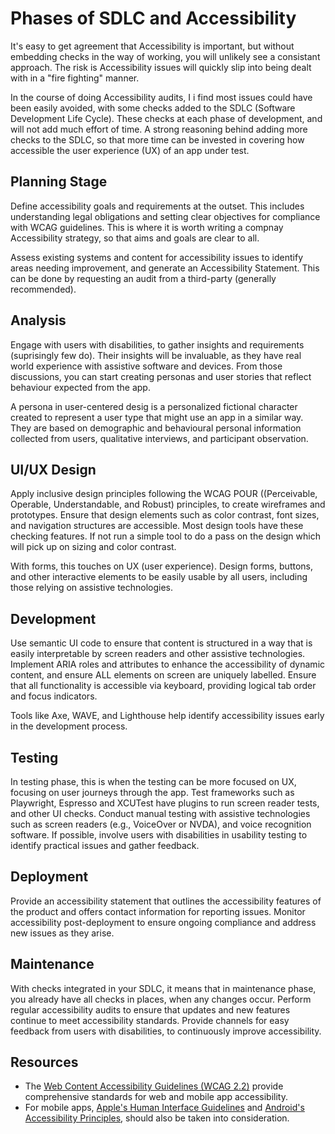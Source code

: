 # Phases of SDLC and Accessibility

It's easy to get agreement that Accessibility is important, but without embedding checks in the way of working, you will unlikely see a consistant approach. The risk is Accessibility issues will quickly slip into being dealt with in a "fire fighting" manner.

In the course of doing Accessibility audits, I i find most issues could have been easily avoided, with some checks added to the SDLC (Software Development Life Cycle). These checks at each phase of development, and will not add much effort of time. A strong reasoning behind adding more checks to the SDLC, so that more time can be invested in covering how accessible the user experience (UX) of an app under test. 

## Planning Stage 

Define accessibility goals and requirements at the outset. This includes understanding legal obligations and setting clear objectives for compliance with WCAG guidelines. This is where it is worth writing a compnay Accessibility strategy, so that aims and goals are clear to all.

Assess existing systems and content for accessibility issues to identify areas needing improvement, and generate an Accessibility Statement. This can be done by requesting an audit from a third-party (generally recommended).

## Analysis

Engage with users with disabilities, to gather insights and requirements (suprisingly few do). Their insights will be invaluable, as they have real world experience with assistive software and devices. From those discussions, you can start creating personas and user stories that reflect behaviour expected from the app.

A persona in user-centered desig is a personalized fictional character created to represent a user type that might use an app in a similar way. They are based on demographic and behavioural personal information collected from users, qualitative interviews, and participant observation. 

## UI/UX Design

Apply inclusive design principles following the WCAG POUR ((Perceivable, Operable, Understandable, and Robust) principles, to create wireframes and prototypes. Ensure that design elements such as color contrast, font sizes, and navigation structures are accessible. Most design tools have these checking features. If not run a simple tool to do a pass on the design which will pick up on sizing and color contrast.

With forms, this touches on UX (user experience). Design forms, buttons, and other interactive elements to be easily usable by all users, including those relying on assistive technologies.

## Development

Use semantic UI code to ensure that content is structured in a way that is easily interpretable by screen readers and other assistive technologies. Implement ARIA roles and attributes to enhance the accessibility of dynamic content, and ensure ALL elements on screen are uniquely labelled. Ensure that all functionality is accessible via keyboard, providing logical tab order and focus indicators.

Tools like Axe, WAVE, and Lighthouse help  identify accessibility issues early in the development process.

## Testing

In testing phase, this is when the testing can be more focused on UX, focusing on user journeys through the app. Test frameworks such as Playwright, Espresso and XCUTest have plugins to run screen reader tests, and other UI checks. Conduct manual testing with assistive technologies such as screen readers (e.g., VoiceOver or NVDA), and voice recognition software. If possible, involve users with disabilities in usability testing to identify practical issues and gather feedback.

## Deployment

Provide an accessibility statement that outlines the accessibility features of the product and offers contact information for reporting issues. Monitor accessibility post-deployment to ensure ongoing compliance and address new issues as they arise.

## Maintenance

With checks integrated in your SDLC, it means that in maintenance phase, you already have all checks in places, when any changes occur. Perform regular accessibility audits to ensure that updates and new features continue to meet accessibility standards. Provide channels for easy feedback from users with disabilities, to continuously improve accessibility.

## Resources

* The [Web Content Accessibility Guidelines (WCAG 2.2)](https://www.w3.org/TR/WCAG22/) provide comprehensive standards for web and mobile app accessibility.
* For mobile apps, [Apple's Human Interface Guidelines](https://developer.apple.com/design/human-interface-guidelines/accessibility) and [Android's Accessibility Principles](https://developer.android.com/guide/topics/ui/accessibility), should also be taken into consideration.

